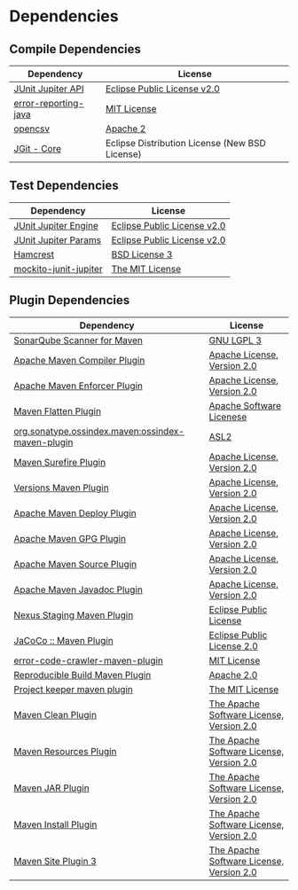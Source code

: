 <!-- @formatter:off -->
# Dependencies

## Compile Dependencies

| Dependency                | License                                        |
| ------------------------- | ---------------------------------------------- |
| [JUnit Jupiter API][0]    | [Eclipse Public License v2.0][1]               |
| [error-reporting-java][2] | [MIT License][3]                               |
| [opencsv][4]              | [Apache 2][5]                                  |
| [JGit - Core][6]          | Eclipse Distribution License (New BSD License) |

## Test Dependencies

| Dependency                 | License                          |
| -------------------------- | -------------------------------- |
| [JUnit Jupiter Engine][0]  | [Eclipse Public License v2.0][1] |
| [JUnit Jupiter Params][0]  | [Eclipse Public License v2.0][1] |
| [Hamcrest][7]              | [BSD License 3][8]               |
| [mockito-junit-jupiter][9] | [The MIT License][10]            |

## Plugin Dependencies

| Dependency                                              | License                                       |
| ------------------------------------------------------- | --------------------------------------------- |
| [SonarQube Scanner for Maven][11]                       | [GNU LGPL 3][12]                              |
| [Apache Maven Compiler Plugin][13]                      | [Apache License, Version 2.0][14]             |
| [Apache Maven Enforcer Plugin][15]                      | [Apache License, Version 2.0][14]             |
| [Maven Flatten Plugin][16]                              | [Apache Software Licenese][5]                 |
| [org.sonatype.ossindex.maven:ossindex-maven-plugin][17] | [ASL2][5]                                     |
| [Maven Surefire Plugin][18]                             | [Apache License, Version 2.0][14]             |
| [Versions Maven Plugin][19]                             | [Apache License, Version 2.0][14]             |
| [Apache Maven Deploy Plugin][20]                        | [Apache License, Version 2.0][14]             |
| [Apache Maven GPG Plugin][21]                           | [Apache License, Version 2.0][14]             |
| [Apache Maven Source Plugin][22]                        | [Apache License, Version 2.0][14]             |
| [Apache Maven Javadoc Plugin][23]                       | [Apache License, Version 2.0][14]             |
| [Nexus Staging Maven Plugin][24]                        | [Eclipse Public License][25]                  |
| [JaCoCo :: Maven Plugin][26]                            | [Eclipse Public License 2.0][27]              |
| [error-code-crawler-maven-plugin][28]                   | [MIT License][29]                             |
| [Reproducible Build Maven Plugin][30]                   | [Apache 2.0][5]                               |
| [Project keeper maven plugin][31]                       | [The MIT License][32]                         |
| [Maven Clean Plugin][33]                                | [The Apache Software License, Version 2.0][5] |
| [Maven Resources Plugin][34]                            | [The Apache Software License, Version 2.0][5] |
| [Maven JAR Plugin][35]                                  | [The Apache Software License, Version 2.0][5] |
| [Maven Install Plugin][36]                              | [The Apache Software License, Version 2.0][5] |
| [Maven Site Plugin 3][37]                               | [The Apache Software License, Version 2.0][5] |

[0]: https://junit.org/junit5/
[1]: https://www.eclipse.org/legal/epl-v20.html
[2]: https://github.com/exasol/error-reporting-java/
[3]: https://github.com/exasol/error-reporting-java/blob/main/LICENSE
[4]: http://opencsv.sf.net
[5]: http://www.apache.org/licenses/LICENSE-2.0.txt
[6]: https://www.eclipse.org/jgit/
[7]: http://hamcrest.org/JavaHamcrest/
[8]: http://opensource.org/licenses/BSD-3-Clause
[9]: https://github.com/mockito/mockito
[10]: https://github.com/mockito/mockito/blob/main/LICENSE
[11]: http://sonarsource.github.io/sonar-scanner-maven/
[12]: http://www.gnu.org/licenses/lgpl.txt
[13]: https://maven.apache.org/plugins/maven-compiler-plugin/
[14]: https://www.apache.org/licenses/LICENSE-2.0.txt
[15]: https://maven.apache.org/enforcer/maven-enforcer-plugin/
[16]: https://www.mojohaus.org/flatten-maven-plugin/
[17]: https://sonatype.github.io/ossindex-maven/maven-plugin/
[18]: https://maven.apache.org/surefire/maven-surefire-plugin/
[19]: http://www.mojohaus.org/versions-maven-plugin/
[20]: https://maven.apache.org/plugins/maven-deploy-plugin/
[21]: https://maven.apache.org/plugins/maven-gpg-plugin/
[22]: https://maven.apache.org/plugins/maven-source-plugin/
[23]: https://maven.apache.org/plugins/maven-javadoc-plugin/
[24]: http://www.sonatype.com/public-parent/nexus-maven-plugins/nexus-staging/nexus-staging-maven-plugin/
[25]: http://www.eclipse.org/legal/epl-v10.html
[26]: https://www.jacoco.org/jacoco/trunk/doc/maven.html
[27]: https://www.eclipse.org/legal/epl-2.0/
[28]: https://github.com/exasol/error-code-crawler-maven-plugin/
[29]: https://github.com/exasol/error-code-crawler-maven-plugin/blob/main/LICENSE
[30]: http://zlika.github.io/reproducible-build-maven-plugin
[31]: https://github.com/exasol/project-keeper/
[32]: https://github.com/exasol/project-keeper/blob/main/LICENSE
[33]: http://maven.apache.org/plugins/maven-clean-plugin/
[34]: http://maven.apache.org/plugins/maven-resources-plugin/
[35]: http://maven.apache.org/plugins/maven-jar-plugin/
[36]: http://maven.apache.org/plugins/maven-install-plugin/
[37]: http://maven.apache.org/plugins/maven-site-plugin/
